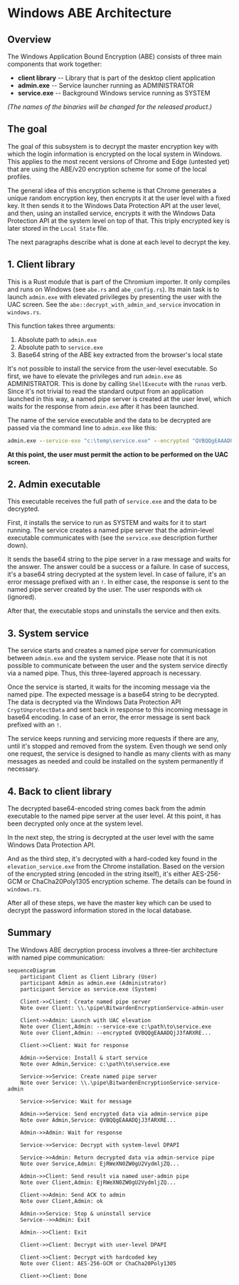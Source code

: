 # Windows ABE Architecture

## Overview

The Windows Application Bound Encryption (ABE) consists of three main components that work together:

- **client library** -- Library that is part of the desktop client application
- **admin.exe** -- Service launcher running as ADMINISTRATOR
- **service.exe** -- Background Windows service running as SYSTEM

_(The names of the binaries will be changed for the released product.)_

## The goal

The goal of this subsystem is to decrypt the master encryption key with which the login information
is encrypted on the local system in Windows. This applies to the most recent versions of Chrome and
Edge (untested yet) that are using the ABE/v20 encryption scheme for some of the local profiles.

The general idea of this encryption scheme is that Chrome generates a unique random encryption key,
then encrypts it at the user level with a fixed key. It then sends it to the Windows Data Protection
API at the user level, and then, using an installed service, encrypts it with the Windows Data
Protection API at the system level on top of that. This triply encrypted key is later stored in the
`Local State` file.

The next paragraphs describe what is done at each level to decrypt the key.

## 1. Client library

This is a Rust module that is part of the Chromium importer. It only compiles and runs on Windows
(see `abe.rs` and `abe_config.rs`). Its main task is to launch `admin.exe` with elevated privileges
by presenting the user with the UAC screen. See the `abe::decrypt_with_admin_and_service` invocation
in `windows.rs`.

This function takes three arguments:

1. Absolute path to `admin.exe`
2. Absolute path to `service.exe`
3. Base64 string of the ABE key extracted from the browser's local state

It's not possible to install the service from the user-level executable. So first, we have to
elevate the privileges and run `admin.exe` as ADMINISTRATOR. This is done by calling `ShellExecute`
with the `runas` verb. Since it's not trivial to read the standard output from an application
launched in this way, a named pipe server is created at the user level, which waits for the response
from `admin.exe` after it has been launched.

The name of the service executable and the data to be decrypted are passed via the command line to
`admin.exe` like this:

```bat
admin.exe --service-exe "c:\temp\service.exe" --encrypted "QVBQQgEAAADQjJ3fARXREYx6AMBPwpfrAQAAA..."
```

**At this point, the user must permit the action to be performed on the UAC screen.**

## 2. Admin executable

This executable receives the full path of `service.exe` and the data to be decrypted.

First, it installs the service to run as SYSTEM and waits for it to start running. The service
creates a named pipe server that the admin-level executable communicates with (see the `service.exe`
description further down).

It sends the base64 string to the pipe server in a raw message and waits for the answer. The answer
could be a success or a failure. In case of success, it's a base64 string decrypted at the system
level. In case of failure, it's an error message prefixed with an `!`. In either case, the response
is sent to the named pipe server created by the user. The user responds with `ok` (ignored).

After that, the executable stops and uninstalls the service and then exits.

## 3. System service

The service starts and creates a named pipe server for communication between `admin.exe` and the
system service. Please note that it is not possible to communicate between the user and the system
service directly via a named pipe. Thus, this three-layered approach is necessary.

Once the service is started, it waits for the incoming message via the named pipe. The expected
message is a base64 string to be decrypted. The data is decrypted via the Windows Data Protection
API `CryptUnprotectData` and sent back in response to this incoming message in base64 encoding. In
case of an error, the error message is sent back prefixed with an `!`.

The service keeps running and servicing more requests if there are any, until it's stopped and
removed from the system. Even though we send only one request, the service is designed to handle as
many clients with as many messages as needed and could be installed on the system permanently if
necessary.

## 4. Back to client library

The decrypted base64-encoded string comes back from the admin executable to the named pipe server at
the user level. At this point, it has been decrypted only once at the system level.

In the next step, the string is decrypted at the user level with the same Windows Data Protection
API.

And as the third step, it's decrypted with a hard-coded key found in the `elevation_service.exe`
from the Chrome installation. Based on the version of the encrypted string (encoded in the string
itself), it's either AES-256-GCM or ChaCha20Poly1305 encryption scheme. The details can be found in
`windows.rs`.

After all of these steps, we have the master key which can be used to decrypt the password
information stored in the local database.

## Summary

The Windows ABE decryption process involves a three-tier architecture with named pipe communication:

```mermaid
sequenceDiagram
    participant Client as Client Library (User)
    participant Admin as admin.exe (Administrator)
    participant Service as service.exe (System)

    Client->>Client: Create named pipe server
    Note over Client: \\.\pipe\BitwardenEncryptionService-admin-user

    Client->>Admin: Launch with UAC elevation
    Note over Client,Admin: --service-exe c:\path\to\service.exe
    Note over Client,Admin: --encrypted QVBQQgEAAADQjJ3fARXRE...

    Client->>Client: Wait for response

    Admin->>Service: Install & start service
    Note over Admin,Service: c:\path\to\service.exe

    Service->>Service: Create named pipe server
    Note over Service: \\.\pipe\BitwardenEncryptionService-service-admin

    Service->>Service: Wait for message

    Admin->>Service: Send encrypted data via admin-service pipe
    Note over Admin,Service: QVBQQgEAAADQjJ3fARXRE...

    Admin->>Admin: Wait for response

    Service->>Service: Decrypt with system-level DPAPI

    Service->>Admin: Return decrypted data via admin-service pipe
    Note over Service,Admin: EjRWeXN0ZW0gU2VydmljZQ...

    Admin->>Client: Send result via named user-admin pipe
    Note over Client,Admin: EjRWeXN0ZW0gU2VydmljZQ...

    Client->>Admin: Send ACK to admin
    Note over Client,Admin: ok

    Admin->>Service: Stop & uninstall service
    Service-->>Admin: Exit

    Admin-->>Client: Exit

    Client->>Client: Decrypt with user-level DPAPI

    Client->>Client: Decrypt with hardcoded key
    Note over Client: AES-256-GCM or ChaCha20Poly1305

    Client->>Client: Done
```
